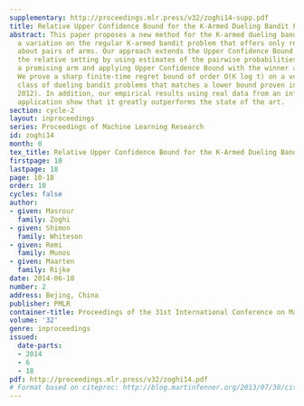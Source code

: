 ```yaml
---
supplementary: http://proceedings.mlr.press/v32/zoghi14-supp.pdf
title: Relative Upper Confidence Bound for the K-Armed Dueling Bandit Problem
abstract: This paper proposes a new method for the K-armed dueling bandit problem,
  a variation on the regular K-armed bandit problem that offers only relative feedback
  about pairs of arms. Our approach extends the Upper Confidence Bound algorithm to
  the relative setting by using estimates of the pairwise probabilities to select
  a promising arm and applying Upper Confidence Bound with the winner as a benchmark.
  We prove a sharp finite-time regret bound of order O(K log t) on a very general
  class of dueling bandit problems that matches a lower bound proven in (Yue et al.,
  2012). In addition, our empirical results using real data from an information retrieval
  application show that it greatly outperforms the state of the art.
section: cycle-2
layout: inproceedings
series: Proceedings of Machine Learning Research
id: zoghi14
month: 0
tex_title: Relative Upper Confidence Bound for the K-Armed Dueling Bandit Problem
firstpage: 10
lastpage: 18
page: 10-18
order: 10
cycles: false
author:
- given: Masrour
  family: Zoghi
- given: Shimon
  family: Whiteson
- given: Remi
  family: Munos
- given: Maarten
  family: Rijke
date: 2014-06-18
number: 2
address: Bejing, China
publisher: PMLR
container-title: Proceedings of the 31st International Conference on Machine Learning
volume: '32'
genre: inproceedings
issued:
  date-parts:
  - 2014
  - 6
  - 18
pdf: http://proceedings.mlr.press/v32/zoghi14.pdf
# Format based on citeproc: http://blog.martinfenner.org/2013/07/30/citeproc-yaml-for-bibliographies/
---
```

